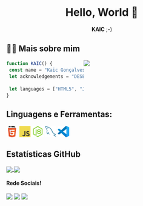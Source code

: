 <h1 align="center">Hello, World 👋</h1>
<p align="center">𝐊𝐀𝐈𝐂 ;-)</p>

## 🐱‍👤 Mais sobre mim

<img align="right" width="300" src="https://i2.wp.com/allhtaccess.info/wp-content/uploads/2018/03/programming.gif?fit=1281%2C716&ssl=1" />

```javascript
function KAIC() {
 const name = "Kaic Gonçalves"
 let acknowledgements = "DESENVOLVIMENTO DE SISTEMAS"
 
 let languages = ["HTML5", "JavaScript", "NodeJS", "MySQL"]
}
```

## **Linguagens e Ferramentas:**  

<code><img height="30" src="https://raw.githubusercontent.com/github/explore/80688e429a7d4ef2fca1e82350fe8e3517d3494d/topics/html/html.png"></code>
<code><img height="30" src="https://raw.githubusercontent.com/devicons/devicon/master/icons/javascript/javascript-original.svg"></code>
<code><img height="30" src="https://raw.githubusercontent.com/devicons/devicon/master/icons/nodejs/nodejs-original.svg"></code>
<code><img height="30" src="https://raw.githubusercontent.com/devicons/devicon/master/icons/mysql/mysql-original.svg"></code>
<code><img height="30" src="https://raw.githubusercontent.com/github/explore/80688e429a7d4ef2fca1e82350fe8e3517d3494d/topics/visual-studio-code/visual-studio-code.png"></code>


## **Estatísticas GitHub**

<a href="https://github.com/kaicgoncalves">
 <img align="center" src="https://github-readme-stats.vercel.app/api?username=kaicgoncalves&show_icons=true&theme=radical&line_height=27">
</a>

<a href="https://github.com/kaicgoncalves">
  <img align="center" src="https://github-readme-stats.vercel.app/api/top-langs/?username=kaicgoncalves&theme=radical&langs_count=8" />
</a>

<br>

#### Rede Sociais!

<a href="https://twitter.com/Kaic24816587/"><img src="https://img.shields.io/badge/Twitter-1DA1F2?style=for-the-badge&logo=twitter&logoColor=white"/></a>
<a href="https://www.instagram.com/kaic.goncalves/"><img src="https://img.shields.io/badge/Instagram-E4405F?style=for-the-badge&logo=instagram&logoColor=white"/></a>
<a href="https://www.linkedin.com/in/kaic-gonçalves-523335226/"><img src="https://img.shields.io/badge/LinkedIn-0077B5?style=for-the-badge&logo=linkedin&logoColor=white"/></a>
